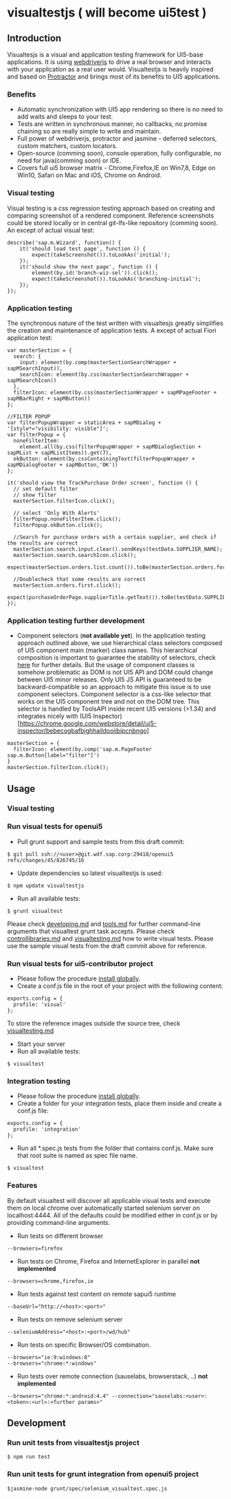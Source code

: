 # visualtestjs ( will become ui5test )

## Introduction
Visualtesjs is a visual and application testing framework for UI5-base applications. It is using
[webdriverjs](https://code.google.com/p/selenium/wiki/WebDriverJs) to drive a real browser and interacts with your
application as a real user would. Visualtestjs is heavily inspired and based on [Protractor](http://www.protractortest.org/)
and brings most of its benefits to UI5 applications.

### Benefits
* Automatic synchronization with UI5 app rendering so there is no need to add waits and sleeps to your test.
* Tests are written in synchronous manner, no callbacks, no promise chaining so are really simple to write and maintain.
* Full power of webdriverjs, protractor and jasmine - deferred selectors, custom matchers, custom locators.
* Open-source (comming soon), console operation, fully configurable, no need for java(comming soon) or IDE.
* Covers full ui5 browser matrix - Chrome,Firefox,IE on Win7,8, Edge on Win10, Safari on Mac and iOS, Chrome on Android.

### Visual testing
Visual testing is a css regression testing approach based on creating and comparing screenshot of a rendered component.
Reference screenshots could be stored locally or in central git-lfs-like repository (comming soon).
An except of actual visual test:
````
describe('sap.m.Wizard', function() {
	it('should load test page', function () {
		expect(takeScreenshot()).toLookAs('initial');
	});
	it('should show the next page', function () {
		element(by.id('branch-wiz-sel')).click();
		expect(takeScreenshot()).toLookAs('branching-initial');
	});
});
````
### Application testing
The synchronous nature of the test written with visualtesjs greatly simplifies the creation and maintenance of application tests.
A except of actual Fiori application test:
````
var masterSection = {
  search: {
    input: element(by.comp(masterSectionSearchWrapper + sapMSearchInput)),
    searchIcon: element(by.css(masterSectionSearchWrapper + sapMSearchIcon))
  },
  filterIcon: element(by.css(masterSectionWrapper + sapMPageFooter + sapMBarRight + sapMButton))
};

//FILTER POPUP
var filterPopupWrapper = staticArea + sapMDialog + '[style*="visibility: visible"]';
var filterPopup = {
  noneFilterItem:
    element.all(by.css(filterPopupWrapper + sapMDialogSection + sapMList + sapMListItems)).get(7),
  okButton: element(by.cssContainingText(filterPopupWrapper + sapMDialogFooter + sapMButton,'OK'))
};

it('should view the TrackPurchase Order screen', function () {
  // set default filter
  // show filter
  masterSection.filterIcon.click();

  // select 'Only With Alerts'
  filterPopup.noneFilterItem.click();
  filterPopup.okButton.click();

  //Search for purchase orders with a certain supplier, and check if the results are correct
  masterSection.search.input.clear().sendKeys(testData.SUPPLIER_NAME);
  masterSection.search.searchIcon.click();
  expect(masterSection.orders.list.count()).toBe(masterSection.orders.forSupplierList.count());

  //Doublecheck that some results are correct
  masterSection.orders.first.click();
  expect(purchaseOrderPage.supplierTitle.getText()).toBe(testData.SUPPLIER_NAME);
});
````

### Application testing further development
* Component selectors (__not available yet__). 
In the application testing approach outlined above, we use hierarchical class selectors composed of UI5 component main
(marker) class names. This hierarchical composition is important to guarantee the stability of selectors,
check [here](docs/applicationtesting.md) for further details. But the usage of component classes is somehow problematic
as DOM is not UI5 API and DOM could change between UI5 minor releases. Only UI5 JS API is guaranteed to be
backward-compatible so an approach to mitigate this issue is to use component selectors.
Component selector is a css-like selector that works on the UI5 component tree and not on the DOM tree.
This selector is handled by ToolsAPI inside recent UI5 versions (>1.34) and integrates nicely with
(UI5 Inspector)[https://chrome.google.com/webstore/detail/ui5-inspector/bebecogbafbighhaildooiibipcnbngo]
````
masterSection = {
  filterIcon: element(by.comp('sap.m.PageFooter sap.m.Button[label="filter"]')
}
masterSection.filterIcon.click();
````

## Usage

### Visual testing

### Run visual tests for openui5
* Pull grunt support and sample tests from this draft commit:
```
$ git pull ssh://<user>@git.wdf.sap.corp:29418/openui5 refs/changes/45/826745/16
```
* Update dependencies so latest visualtestjs is used:
```
$ npm update visualtestjs
```
* Run all available tests:
```
$ grunt visualtest
```
Please check [developing.md](https://github.com/SAP/openui5/blob/master/docs/developing.md) and
[tools.md](https://github.com/SAP/openui5/blob/master/docs/tools.md) for further command-line arguments that
visualtest grunt task accepts. Please check [controllibraries.md](https://github.com/SAP/openui5/blob/master/docs/controllibraries.md)
and [visualtesting.md](docs/visualtesting.md) how to write visual tests.
Please use the sample visual tests from the draft commit above for reference.

### Run visual tests for ui5-contributor project
* Please follow the procedure [install globally](docs/installation.md).
* Create a conf.js file in the root of your project with the following content:
```
exports.config = {
  profile: 'visual'
};
```
To store the reference images outside the source tree, check [visualtesting.md](docs/visualtesting.md)
* Start your server
* Run all available tests:
```
$ visualtest
```
### Integration testing
* Please follow the procedure [install globally](docs/installation.md).
* Create a folder for your integration tests, place them inside and create a conf.js file:
```
exports.config = {
  profile: 'integration'
};
```
* Run all *.spec.js tests from the folder that contains conf.js. Make sure that root suite is named as spec file name.
```
$ visualtest
```

### Features

By default visualtest will discover all applicable visual tests and execute them on local chrome
over automatically started selenium server on localhost:4444.
All of the defaults could be modified either in conf.js or by providing command-line arguments.

* Run tests on different browser
```
--browsers=firefox
```
* Run tests on Chrome, Firefox and InternetExplorer in parallel __not implemented__
```
--browsers=chrome,firefox,ie
```
* Run tests against test content on remote sapui5 runtime
```
--baseUrl="http://<host>:<port>"
```
* Run tests on remove selenium server
```
--seleniumAddress="<host>:<port>/wd/hub"
```
* Run tests on specific Browser/OS combination.
```
--browsers="ie:9:windows:8"
--browsers="chrome:*:windows"
```
* Run tests over remote connection (sauselabs, browserstack, ..) __not implemented__
```
--browsers="chrome:*:android:4.4" --connection="sauselabs:<user>:<token>:<url>:<further params>"
```
## Development
### Run unit tests from visualtestjs project
```
$ npm run test
```
### Run unit tests for grunt integration from openui5 project
```
$jasmine-node grunt/spec/selenium_visualtest.spec.js
```
